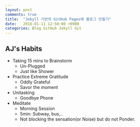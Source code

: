 ```yaml
---
layout: post
comments: true
title:  "Jekyll 기반의 GitHub Pages에 블로그 만들기"
date:   2016-01-11 12:50:00 +0900
categories: Blog GitHub Jekyll Git
---
```


## AJ's Habits

* Taking 15 mins to Brainstorm
    * Un-Plugged
    * Just like Shower
* Practice Extreme Gratitude
    * Oddly Grateful
    * Savor the moment
* Unitasking
    * Goodbye Phone
* Meditate
    * Morning Session
    * 5min: Subway, bus,..
    * Not blocking the sensation(or Noise) but do not Ponder.



